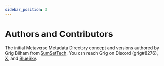 ```yaml
---
sidebar_position: 3
---
```


# Authors and Contributors

The initial Metaverse Metadata Directory concept and versions authored by Grig Bilham from [SumSetTech](https://sumset.tech). You can reach Grig on Discord (grig#8276), [X](https://x.com/SpiritBits), and  [BlueSky](https://bsky.app/profile/spiritbits.bsky.social).
~~~~
